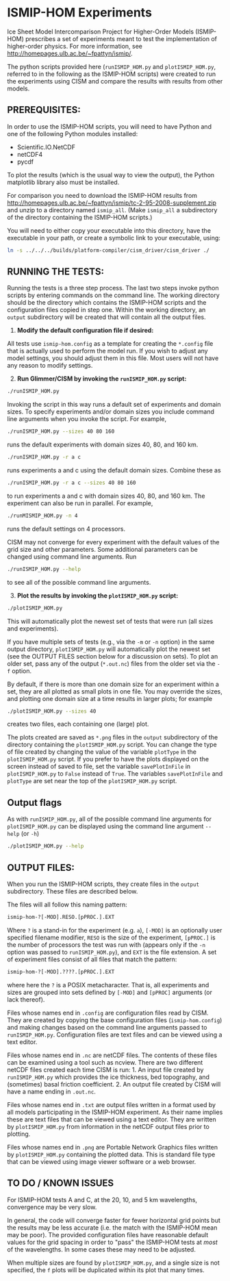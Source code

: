 ISMIP-HOM Experiments
=====================

Ice Sheet Model Intercomparison Project for Higher-Order Models (ISMIP-HOM)
prescribes a set of experiments meant to test the implementation of higher-order
physics.  For more information, see
<http://homepages.ulb.ac.be/~fpattyn/ismip/>.

The python scripts provided here (`runISMIP_HOM.py` and `plotISMIP_HOM.py`,
referred to in the following as the ISMIP-HOM scripts) were created to run the
experiments using CISM and compare the results with results from other
models.

PREREQUISITES:
--------------
In order to use the ISMIP-HOM scripts, you will need to have Python and one of
the following Python modules installed:
 
 * Scientific.IO.NetCDF
 * netCDF4
 * pycdf

To plot the results (which is the usual way to view the output), the Python
matplotlib library also must be installed.

For comparison you need to download the ISMIP-HOM results from
<http://homepages.ulb.ac.be/~fpattyn/ismip/tc-2-95-2008-supplement.zip> and
unzip to a directory named `ismip_all`. (Make `ismip_all` a subdirectory of the
directory containing the ISMIP-HOM scripts.)

You will need to either copy your executable into this directory, have the 
executable in your path, or create a symbolic link to your executable, using:

```sh
ln -s ../../../builds/platform-compiler/cism_driver/cism_driver ./
```

RUNNING THE TESTS:
------------------
Running the tests is a three step process.  The last two steps invoke python
scripts by entering commands on the command line.  The working directory should
be the directory which contains the ISMIP-HOM scripts and the configuration
files copied in step one. Within the working directory, an `output` subdirectory
will be created that will contain all the output files.

 1. __Modify the default configuration file if desired:__

All tests use `ismip-hom.config` as a template for creating the `*.config` file
that is actually used to perform the model run.  If you wish to adjust any model
settings, you should adjust them in this file.  Most users will not have any
reason to modify settings.

 2. __Run Glimmer/CISM by invoking the `runISMIP_HOM.py` script:__

```sh
./runISMIP_HOM.py
```

Invoking the script in this way runs a default set of experiments and domain
sizes.  To specify experiments and/or domain sizes you include command line
arguments when you invoke the script.  For example,

```sh
./runISMIP_HOM.py --sizes 40 80 160
```

runs the default experiments with domain sizes 40, 80, and 160 km.

```sh
./runISMIP_HOM.py -r a c
```

runs experiments a and c using the default domain sizes.  Combine these as

```sh
./runISMIP_HOM.py -r a c --sizes 40 80 160
```

to run experiments a and c with domain sizes 40, 80, and 160 km.
The experiment can also be run in parallel. For example,

```sh
./runMISMIP_HOM.py -n 4
```

runs the default settings on 4 processors. 

CISM may not converge for every experiment with the default values of the grid
size and other parameters.  Some additional parameters can be changed using
command line arguments.  Run 

```sh
./runISMIP_HOM.py --help
```

to see all of the possible command line arguments. 

3. __Plot the results by invoking the `plotISMIP_HOM.py` script:__

```sh
./plotISMIP_HOM.py
```

This will automatically plot the newest set of tests that were run (all sizes
and experiments).

If you have multiple sets of tests (e.g., via the `-m` or `-n` option) in the
same output directory, `plotISMIP_HOM.py` will automatically plot the newest set
(see the OUTPUT FILES section below for a discussion on sets). To plot an older
set, pass any of the output (`*.out.nc`) files from the older set via the `-f`
option.  


By default,  if there is more than one domain size for an experiment within a
set, they are all plotted as small plots in one file.  You may override the
sizes, and plotting one domain size at a time results in larger plots; for example

```sh
./plotISMIP_HOM.py --sizes 40
```

creates two files, each containing one (large) plot.

The plots created are saved as `*.png` files in the `output` subdirectory of the
directory containing the `plotISMIP_HOM.py` script.  You can change the type of
file created by changing the value of the variable `plotType` in the
`plotISMIP_HOM.py` script.  If you prefer to have the plots displayed on the
screen instead of saved to file, set the variable `savePlotInFile` in
`plotISMIP_HOM.py` to `False` instead of `True`.  The variables `savePlotInFile`
and `plotType` are set near the top of the `plotISMIP_HOM.py` script. 

Output flags
------------
As with `runISMIP_HOM.py`, all of the possible command line arguments for
`plotISMIP_HOM.py` can be displayed using the command line argument `--help` (or
`-h`)

```sh
./plotISMIP_HOM.py --help
```

OUTPUT FILES:
-------------
When you run the ISMIP-HOM scripts, they create files in the `output`
subdirectory.  These files are described below.

The files will all follow this naming pattern:

```sh
ismip-hom-?[-MOD].RESO.[pPROC.].EXT
```

Where `?` is a stand-in for the experiment (e.g. `a`), `[-MOD]` is an optionally
user specified filename modifier, `RESO` is the size of the experiment, `[pPROC.]`
is the number of processors the test was run with (appears only if the `-n`
option was passed to `runISMIP_HOM.py`), and `EXT` is the file extension. A set
of experiment files consist of all files that match the pattern:

```sh
ismip-hom-?[-MOD].????.[pPROC.].EXT
```

where here the `?` is a POSIX metacharacter. That is, all experiments and sizes
are grouped into sets defined by `[-MOD]` and `[pPROC]` arguments (or lack
thereof). 

Files whose names end in `.config` are configuration files read by CISM.  They
are created by copying the base configuration files (`ismip-hom.config`) and
making changes based on the command line arguments passed to `runISMIP_HOM.py`.
Configuration files are text files and can be viewed using a text editor.

Files whose names end in `.nc` are netCDF files.  The contents of these files
can be examined using a tool such as ncview.  There are two different netCDF
files created each time CISM is run: 1. An input file created by
`runISMIP_HOM.py` which provides the ice thickness, bed topography, and
(sometimes) basal friction coefficient.  2. An output file created by CISM will
have a name ending in `.out.nc`.   

Files whose names end in `.txt` are output files written in a format used by all
models participating in the ISMIP-HOM experiment.  As their name implies these
are text files that can be viewed using a text editor.  They are written by
`plotISMIP_HOM.py` from information in the netCDF output files prior to
plotting.

Files whose names end in `.png` are Portable Network Graphics files written by
`plotISMIP_HOM.py` containing the plotted data.  This is standard file type that
can be viewed using image viewer software or a web browser.


TO DO / KNOWN ISSUES
--------------------
For ISMIP-HOM tests A and C, at the 20, 10, and 5  km wavelengths, convergence
may be very slow.

In general, the code will converge faster for fewer horizontal grid points but
the results may be less accurate (i.e. the match with the ISMIP-HOM mean may be
poor). The provided configuration files have reasonable default values for the
grid spacing in order to "pass" the ISMIP-HOM tests at *most* of the
wavelengths. In some cases these may need to be adjusted.

When multiple sizes are found by `plotISMIP_HOM.py`, and a single size is not
specified, the `f` plots will be duplicated within its plot that many times. 
